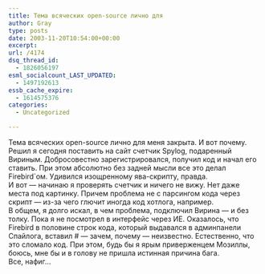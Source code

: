```yaml
---
title: Тема всяческих open-source лично для
author: Gray
type: posts
date: 2003-11-20T10:54:00+00:00
excerpt:
url: /4174
dsq_thread_id:
  - 1826056197
esml_socialcount_LAST_UPDATED:
  - 1497192613
essb_cache_expire:
  - 1614575376
categories:
  - Uncategorized

---
```








Тема всяческих open-source лично для меня закрыта. И вот почему. Решил я сегодня поставить на сайт счетчик Spylog, подаренный Вириным. Добросовестно зарегистрировался, получил код и начал его ставить. При этом абсолютно без задней мысли все это делал Firebird\`ом. Удивился изощренному ява-скрипту, правда.  
И вот &#8212; начинаю я проверять счетчик и ничего не вижу. Нет даже места под картинку. Причем проблема не с парсингом кода через скрипт &#8212; из-за чего глючит иногда код хотлога, например.  
В общем, я долго искал, в чем проблема, подключил Вирина &#8212; и без толку. Пока я не посмотрел в интерфейс через ИЕ. Оказалось, что Firebird в половине строк кода, который выдавался в админпанели Спайлога, вставил # &#8212; зачем, почему &#8212; неизвестно. Естественно, что это сломало код. При этом, будь бы я ярым приверженцем Мозиллы, боюсь, мне бы и в голову не пришла истинная причина бага.  
Все, нафиг&#8230;
